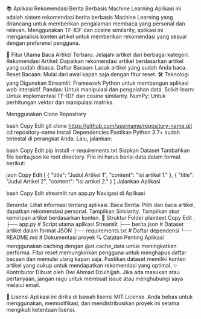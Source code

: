 📚 Aplikasi Rekomendasi Berita Berbasis Machine Learning
Aplikasi ini adalah sistem rekomendasi berita berbasis Machine Learning yang dirancang untuk memberikan pengalaman membaca yang personal dan relevan. Menggunakan TF-IDF dan cosine similarity, aplikasi ini menganalisis konten artikel untuk memberikan rekomendasi yang sesuai dengan preferensi pengguna.

🎯 Fitur Utama
Baca Artikel Terbaru: Jelajahi artikel dari berbagai kategori.
Rekomendasi Artikel: Dapatkan rekomendasi artikel berdasarkan artikel yang sudah dibaca.
Daftar Bacaan: Lacak artikel yang sudah Anda baca.
Reset Bacaan: Mulai dari awal kapan saja dengan fitur reset.
🛠️ Teknologi yang Digunakan
Streamlit: Framework Python untuk membangun aplikasi web interaktif.
Pandas: Untuk manipulasi dan pengolahan data.
Scikit-learn: Untuk implementasi TF-IDF dan cosine similarity.
NumPy: Untuk perhitungan vektor dan manipulasi matriks.

Menggunakan
Clone Repository

bash
Copy
Edit
git clone https://github.com/username/repository-name.git
cd repository-name
Install Dependencies Pastikan Python 3.7+ sudah terinstal di perangkat Anda. Lalu, jalankan:

bash
Copy
Edit
pip install -r requirements.txt
Siapkan Dataset Tambahkan file berita.json ke root directory. File ini harus berisi data dalam format berikut:

json
Copy
Edit
[
    {
        "title": "Judul Artikel 1",
        "content": "Isi artikel 1."
    },
    {
        "title": "Judul Artikel 2",
        "content": "Isi artikel 2."
    }
]
Jalankan Aplikasi

bash
Copy
Edit
streamlit run app.py
Navigasi di Aplikasi

Beranda: Lihat informasi tentang aplikasi.
Baca Berita: Pilih dan baca artikel, dapatkan rekomendasi personal.
Tampilkan Similarity: Tampilkan skor kemiripan artikel berdasarkan konten.
🎨 Struktur Folder
plaintext
Copy
Edit
.
├── app.py                # Script utama aplikasi Streamlit
├── berita.json           # Dataset artikel dalam format JSON
├── requirements.txt      # Daftar dependensi
└── README.md             # Dokumentasi proyek
🔍 Catatan Penting
Aplikasi menggunakan caching dengan @st.cache_data untuk meningkatkan performa.
Fitur reset memungkinkan pengguna untuk menghapus daftar bacaan dan memulai ulang kapan saja.
Pastikan dataset memiliki konten artikel yang cukup untuk mendapatkan rekomendasi yang optimal.
✨ Kontributor
Dibuat oleh Dwi Ahmad Dzulhijjah.
Jika ada masukan atau pertanyaan, jangan ragu untuk membuat issue atau menghubungi saya melalui email.

📜 Lisensi
Aplikasi ini dirilis di bawah lisensi MIT License. Anda bebas untuk menggunakan, memodifikasi, dan mendistribusikan proyek ini selama mengikuti ketentuan lisensi.

